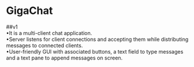 # GigaChat
##v1 <br />
•It is a multi-client chat application.<br />
•Server listens for client connections and accepting them while distributing messages to connected clients.<br />
•User-friendly GUI with associated buttons, a text field to type messages and a text pane to append messages on screen.
